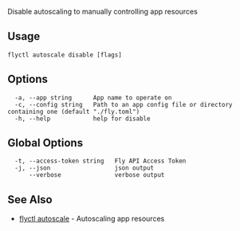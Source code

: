 Disable autoscaling to manually controlling app resources

## Usage

~~~
flyctl autoscale disable [flags]
~~~

## Options

~~~
  -a, --app string      App name to operate on
  -c, --config string   Path to an app config file or directory containing one (default "./fly.toml")
  -h, --help            help for disable
~~~

## Global Options

~~~
  -t, --access-token string   Fly API Access Token
  -j, --json                  json output
      --verbose               verbose output
~~~

## See Also

* [flyctl autoscale](/docs/flyctl/autoscale/)	 - Autoscaling app resources

